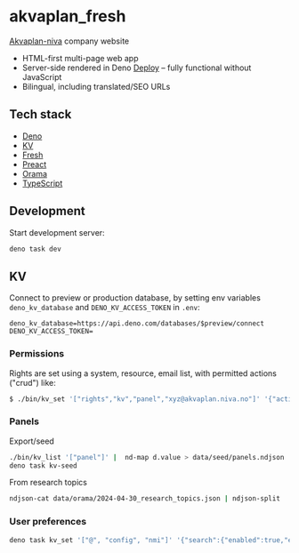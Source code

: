# akvaplan_fresh

[Akvaplan-niva](https://akvaplan.no/) company website

- HTML-first multi-page web app
- Server-side rendered in Deno [Deploy](https://deno.com/deploy/) – fully
  functional without JavaScript
- Bilingual, including translated/SEO URLs

## Tech stack

- [Deno](https://deno.land/)
- [KV](https://deno.com/kv/)
- [Fresh](https://fresh.deno.dev/)
- [Preact](https://preactjs.com/)
- [Orama](https://oramasearch.com/)
- [TypeScript](https://www.typescriptlang.org/)

## Development

Start development server:

```sh
deno task dev
```

## KV

Connect to preview or production database, by setting env variables
`deno_kv_database` and `DENO_KV_ACCESS_TOKEN` in `.env`:

```
deno_kv_database=https://api.deno.com/databases/$preview/connect
DENO_KV_ACCESS_TOKEN=
```

### Permissions
Rights are set using a system, resource, email list, with permitted actions ("crud") like:
```sh
$ ./bin/kv_set '["rights","kv","panel","xyz@akvaplan.niva.no"]' '{"actions":"cru"}'

```

### Panels

Export/seed

```sh
./bin/kv_list '["panel"]' |  nd-map d.value > data/seed/panels.ndjson
deno task kv-seed
```

From research topics

```sh
ndjson-cat data/orama/2024-04-30_research_topics.json | ndjson-split  | nd-map '{id,text,intl: {name}}=d, intl={ no: { title: name.no}, en: { title: name.en } }, { id, theme: "dark", backdrop: true, image: { cloudinary: "snlcxc38hperptakjpi5" }, ...d, intl, comment: text, draft: true}' >> data/seed/panels.ndjson
```

### User preferences

```sh
deno task kv_set '["@", "config", "nmi"]' '{"search":{"enabled":true,"exclude":["person","pubs"]},"cristin":{"enabled":true}}'
```
